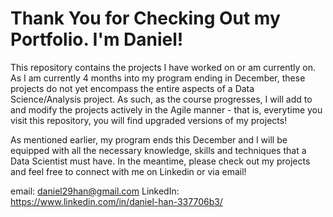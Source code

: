 # Thank You for Checking Out my Portfolio. I'm Daniel!

This repository contains the projects I have worked on or am currently on. As I am currently 4 months into my program ending in December, these projects do not yet encompass the entire aspects of a Data Science/Analysis project. As such, as the course progresses, I will add to and modify the projects actively in the Agile manner - that is, everytime you visit this repository, you will find upgraded versions of my projects!

As mentioned earlier, my program ends this December and I will be equipped with all the necessary knowledge, skills and techniques that a Data Scientist must have. In the meantime, please check out my projects and feel free to connect with me on Linkedin or via email!

email: daniel29han@gmail.com
LinkedIn: https://www.linkedin.com/in/daniel-han-337706b3/